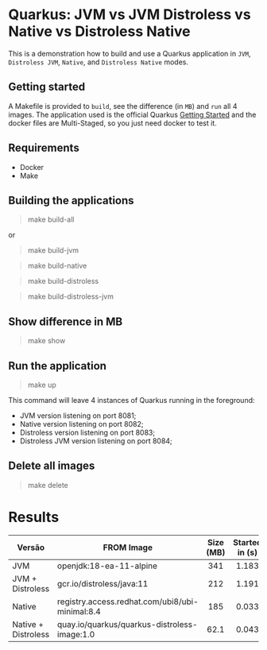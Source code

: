 # Quarkus: JVM vs JVM Distroless vs Native vs Distroless Native

This is a demonstration how to build and use a Quarkus application in `JVM`, `Distroless JVM`, `Native`, and `Distroless Native` modes.

## Getting started

A Makefile is provided to `build`, see the difference (in `MB`) and `run` all 4 images. The application used is the official Quarkus [Getting Started](https://quarkus.io/guides/getting-started) and the docker files are Multi-Staged, so you just need docker to test it. 

## Requirements

- Docker
- Make

## Building the applications

> make build-all

or

> make build-jvm

> make build-native

> make build-distroless

> make build-distroless-jvm

## Show difference in MB

> make show

## Run the application

> make up

This command will leave 4 instances of Quarkus running in the foreground: 
* JVM version listening on port 8081;
* Native version listening on port 8082;
* Distroless version listening on port 8083; 
* Distroless JVM version listening on port 8084;

## Delete all images

> make delete

# Results

| Versão | FROM Image | Size (MB) | Started in (s) |
| --- | --- | :---: | :---: |
| JVM | openjdk:18-ea-11-alpine | 341 | 1.183 |
| JVM + Distroless | gcr.io/distroless/java:11 | 212 | 1.191 |
| Native | registry.access.redhat.com/ubi8/ubi-minimal:8.4 | 185 | 0.033 |
| Native + Distroless | quay.io/quarkus/quarkus-distroless-image:1.0 | 62.1 | 0.043 |
